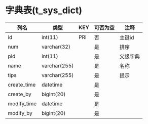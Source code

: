 # 字典表(t_sys_dict)
| 列名   | 类型   | KEY  | 可否为空 | 注释   |
| ---- | ---- | ---- | ---- | ---- |
|id|int(11)|PRI|否|主键id|
|num|varchar(32)||是|排序|
|pid|int(11)||是|父级字典|
|name|varchar(255)||是|名称|
|tips|varchar(255)||是|提示|
|create_time|datetime||是||
|create_by|bigint(20)||是||
|modify_time|datetime||是||
|modify_by|bigint(20)||是||
